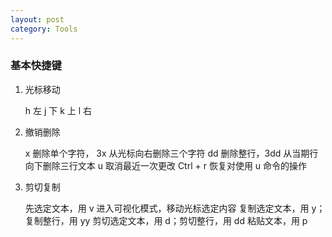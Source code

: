 ```yaml
---
layout: post
category: Tools
---
```


### 基本快捷键

  1. 光标移动

        h 左
        j 下
        k 上
        l 右

  2. 撤销删除

        x 删除单个字符， 3x 从光标向右删除三个字符
        dd 删除整行，3dd 从当期行向下删除三行文本
        u 取消最近一次更改
        Ctrl + r 恢复对使用 u 命令的操作

  3. 剪切复制

        先选定文本，用 v 进入可视化模式，移动光标选定内容
        复制选定文本，用 y；复制整行，用 yy
        剪切选定文本，用 d；剪切整行，用 dd
        粘贴文本，用 p
        
